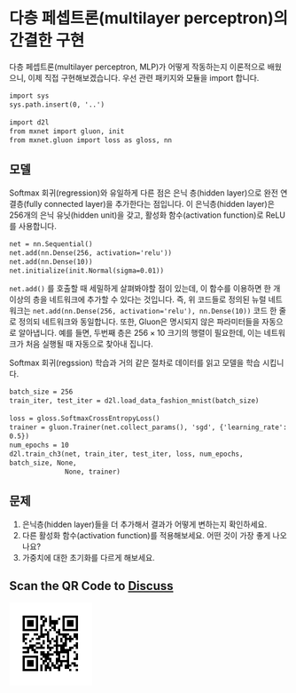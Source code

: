 # 다층 페셉트론(multilayer perceptron)의 간결한 구현

다층 페셉트론(multilayer perceptron, MLP)가 어떻게 작동하는지 이론적으로 배웠으니, 이제 직접 구현해보겠습니다. 우선 관련 패키지와 모듈을 import 합니다.

```{.python .input}
import sys
sys.path.insert(0, '..')

import d2l
from mxnet import gluon, init
from mxnet.gluon import loss as gloss, nn
```

## 모델

Softmax 회귀(regression)와 유일하게 다른 점은 은닉 층(hidden layer)으로 완전 연결층(fully connected layer)을 추가한다는 점입니다. 이 은닉층(hidden layer)은 256개의 은닉 유닛(hidden unit)을 갖고, 활성화 함수(activation function)로 ReLU를 사용합니다.

```{.python .input  n=5}
net = nn.Sequential()
net.add(nn.Dense(256, activation='relu'))
net.add(nn.Dense(10))
net.initialize(init.Normal(sigma=0.01))
```

`net.add()` 를 호출할 때 세밀하게 살펴봐야할 점이 있는데, 이 함수를 이용하면 한 개 이상의 층을 네트워크에 추가할 수 있다는 것입니다. 즉, 위 코드들로 정의된 뉴럴 네트워크는   `net.add(nn.Dense(256, activation='relu'), nn.Dense(10))` 코드 한 줄로 정의되 네트워크와 동일합니다. 또한, Gluon은 명시되지 않은 파라미터들을 자동으로 알아냅니다. 예를 들면, 두번째 층은  $256 \times 10​$ 크기의 행렬이 필요한데, 이는 네트워크가 처음 실행될 때 자동으로 찾아내 집니다.

Softmax 회귀(regssion) 학습과 거의 같은 절차로 데이터를 읽고 모델을 학습 시킵니다.

```{.python .input  n=6}
batch_size = 256
train_iter, test_iter = d2l.load_data_fashion_mnist(batch_size)

loss = gloss.SoftmaxCrossEntropyLoss()
trainer = gluon.Trainer(net.collect_params(), 'sgd', {'learning_rate': 0.5})
num_epochs = 10
d2l.train_ch3(net, train_iter, test_iter, loss, num_epochs, batch_size, None,
              None, trainer)
```

## 문제

1. 은닉층(hidden layer)들을 더 추가해서 결과가 어떻게 변하는지 확인하세요.
1. 다른 활성화 함수(activation function)를 적용해보세요. 어떤 것이 가장 좋게 나오나요?
1. 가중치에 대한 초기화를 다르게 해보세요.

## Scan the QR Code to [Discuss](https://discuss.mxnet.io/t/2340)

![](../img/qr_mlp-gluon.svg)
